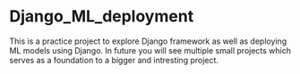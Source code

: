 # Django_ML_deployment
This is a practice project to explore Django framework as well as deploying ML models using Django. 
In future you will see multiple small projects which serves as a foundation to a bigger and intresting project.
